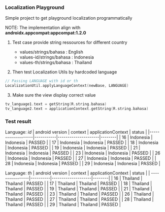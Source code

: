 ### Localization Playground
Simple project to get playground localization programmatically

NOTE: The implementation align with **androidx.appcompat:appcompat:1.2.0**

1. Test case provide string ressources for different country
    - values/strings/bahasa		: English
    - values-id/strings/bahasa	: Indonesia
    - values-th/strings/bahasa	: Thailand

2. Then test Localization Utils by hardcoded language

```kotlin
// Passing LANGUAGE with id or th
LocalizationUtil.applyLanguageContext(newBase, LANGUAGE)
```

3. Make sure the view display correct value
```kotlin
tv_language1.text = getString(R.string.bahasa)
tv_language2.text = applicationContext.getString(R.string.bahasa)
```
### Test result
Language: *id*
| android version   | context   | applicationContext  | status |
|-------------------|-----------|---------------------|--------|
| 16 				| Indonesia | Indonesia 		  | PASSED |
| 17 				| Indonesia | Indonesia           | PASSED |
| 18 				| Indonesia | Indonesia           | PASSED |
| 19 				| Indonesia | Indonesia           | PASSED |
| 21 				| Indonesia | Indonesia           | PASSED |
| 23 				| Indonesia | Indonesia           | PASSED |
| 26 				| Indonesia | Indonesia           | PASSED |
| 27 				| Indonesia | Indonesia           | PASSED |
| 28 				| Indonesia | Indonesia           | PASSED |
| 29 				| Indonesia | Indonesia           | PASSED |


Language: *th*
| android version | context  | applicationContext | status |
| ----------------|----------|--------------------|--------|
| 16 			  | Thailand | Thailand 		  | PASSED |
| 17 			  | Thailand | Thailand           | PASSED |
| 18 			  | Thailand | Thailand           | PASSED |
| 19 			  | Thailand | Thailand           | PASSED |
| 21 			  | Thailand | Thailand           | PASSED |
| 23 			  | Thailand | Thailand           | PASSED |
| 26 			  | Thailand | Thailand           | PASSED |
| 27 			  | Thailand | Thailand           | PASSED |
| 28 			  | Thailand | Thailand           | PASSED |
| 29 			  | Thailand | Thailand           | PASSED |
